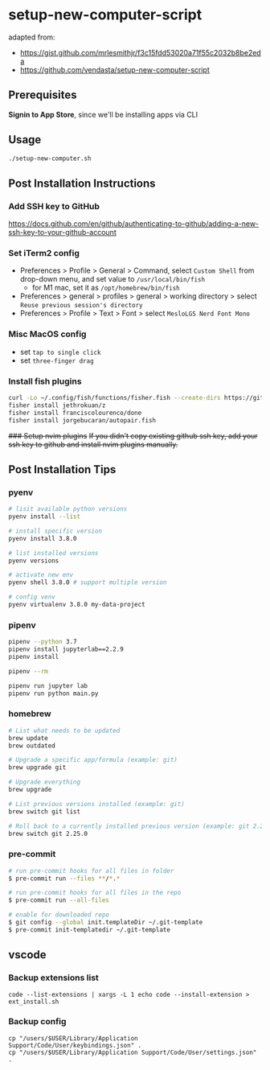 # setup-new-computer-script

adapted from:

- https://gist.github.com/mrlesmithjr/f3c15fdd53020a71f55c2032b8be2eda
- https://github.com/vendasta/setup-new-computer-script

## Prerequisites

**Signin to App Store**, since we'll be installing apps via CLI

## Usage

```bash
./setup-new-computer.sh
```

## Post Installation Instructions

### Add SSH key to GitHub

https://docs.github.com/en/github/authenticating-to-github/adding-a-new-ssh-key-to-your-github-account

### Set iTerm2 config

- Preferences > Profile > General > Command, select `Custom Shell` from drop-down menu, and set value to `/usr/local/bin/fish`
  - for M1 mac, set it as `/opt/homebrew/bin/fish`
- Preferences > general > profiles > general > working directory > select `Reuse previous session's directory`
- Preferences > Profile > Text > Font > select `MesloLGS Nerd Font Mono`

### Misc MacOS config

- set `tap to single click`
- set `three-finger drag`

### Install fish plugins

```bash
curl -Lo ~/.config/fish/functions/fisher.fish --create-dirs https://git.io/fisher
fisher install jethrokuan/z
fisher install franciscolourenco/done
fisher install jorgebucaran/autopair.fish
```

~~### Setup nvim plugins~~
~~If you didn't copy existing github ssh key, add your ssh key to github and install nvim plugins manually.~~

## Post Installation Tips

### pyenv

```bash
# lisit available python versions
pyenv install --list

# install specific version
pyenv install 3.8.0

# list installed versions
pyenv versions

# activate new env
pyenv shell 3.8.0 # support multiple version

# config venv
pyenv virtualenv 3.8.0 my-data-project
```

### pipenv

```bash
pipenv --python 3.7
pipenv install jupyterlab==2.2.9
pipenv install

pipenv --rm

pipenv run jupyter lab
pipenv run python main.py
```

### homebrew

```bash
# List what needs to be updated
brew update
brew outdated

# Upgrade a specific app/formula (example: git)
brew upgrade git

# Upgrade everything
brew upgrade

# List previous versions installed (example: git)
brew switch git list

# Roll back to a currently installed previous version (example: git 2.25.0)
brew switch git 2.25.0
```

### pre-commit

```bash
# run pre-commit hooks for all files in folder
$ pre-commit run --files **/*.*

# run pre-commit hooks for all files in the repo
$ pre-commit run --all-files

# enable for downloaded repo
$ git config --global init.templateDir ~/.git-template
$ pre-commit init-templatedir ~/.git-template
```

## vscode

### Backup extensions list

```
code --list-extensions | xargs -L 1 echo code --install-extension > ext_install.sh
```

### Backup config

```
cp "/users/$USER/Library/Application Support/Code/User/keybindings.json" .
cp "/users/$USER/Library/Application Support/Code/User/settings.json" .
```
